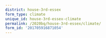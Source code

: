 ```yaml
---
district: house-3rd-essex
form_type: climate
unique_id: house-3rd-essex-climate
permalink: /2020bq/house-3rd-essex/climate/
form_id: '201705916871054'
---
```

